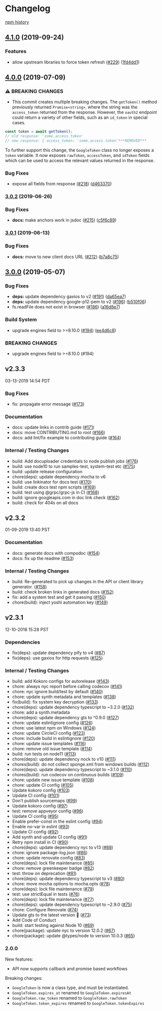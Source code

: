 # Changelog

[npm history][1]

[1]: https://www.npmjs.com/package/gtoken?activeTab=versions

## [4.1.0](https://www.github.com/googleapis/node-gtoken/compare/v4.0.0...v4.1.0) (2019-09-24)


### Features

* allow upstream libraries to force token refresh ([#229](https://www.github.com/googleapis/node-gtoken/issues/229)) ([1fd4dd1](https://www.github.com/googleapis/node-gtoken/commit/1fd4dd1))

## [4.0.0](https://www.github.com/googleapis/node-gtoken/compare/v3.0.2...v4.0.0) (2019-07-09)


### ⚠ BREAKING CHANGES

* This commit creates multiple breaking changes. The `getToken()`
method previously returned `Promise<string>`, where the string was the
`access_token` returned from the response.  However, the `oauth2` endpoint could
return a variety of other fields, such as an `id_token` in special cases.

```js
const token = await getToken();
// old response: 'some.access.token'
// new response: { access_token: 'some.access.token'***REMOVED***
```

To further support this change, the `GoogleToken` class no longer exposes
a `token` variable.  It now exposes `rawToken`, `accessToken`, and `idToken`
fields which can be used to access the relevant values returned in the
response.

### Bug Fixes

* expose all fields from response ([#218](https://www.github.com/googleapis/node-gtoken/issues/218)) ([d463370](https://www.github.com/googleapis/node-gtoken/commit/d463370))

### [3.0.2](https://www.github.com/googleapis/node-gtoken/compare/v3.0.1...v3.0.2) (2019-06-26)


### Bug Fixes

* **docs:** make anchors work in jsdoc ([#215](https://www.github.com/googleapis/node-gtoken/issues/215)) ([c5f6c89](https://www.github.com/googleapis/node-gtoken/commit/c5f6c89))

### [3.0.1](https://www.github.com/googleapis/node-gtoken/compare/v3.0.0...v3.0.1) (2019-06-13)


### Bug Fixes

* **docs:** move to new client docs URL ([#212](https://www.github.com/googleapis/node-gtoken/issues/212)) ([b7a8c75](https://www.github.com/googleapis/node-gtoken/commit/b7a8c75))

## [3.0.0](https://www.github.com/googleapis/node-gtoken/compare/v2.3.3...v3.0.0) (2019-05-07)


### Bug Fixes

* **deps:** update dependency gaxios to v2 ([#191](https://www.github.com/googleapis/node-gtoken/issues/191)) ([da65ea7](https://www.github.com/googleapis/node-gtoken/commit/da65ea7))
* **deps:** update dependency google-p12-pem to v2 ([#196](https://www.github.com/googleapis/node-gtoken/issues/196)) ([b510f06](https://www.github.com/googleapis/node-gtoken/commit/b510f06))
* fs.readFile does not exist in browser ([#186](https://www.github.com/googleapis/node-gtoken/issues/186)) ([a16d8e7](https://www.github.com/googleapis/node-gtoken/commit/a16d8e7))


### Build System

* upgrade engines field to >=8.10.0 ([#194](https://www.github.com/googleapis/node-gtoken/issues/194)) ([ee4d6c8](https://www.github.com/googleapis/node-gtoken/commit/ee4d6c8))


### BREAKING CHANGES

* upgrade engines field to >=8.10.0 (#194)

## v2.3.3

03-13-2019 14:54 PDT

### Bug Fixes
- fix: propagate error message ([#173](https://github.com/google/node-gtoken/pull/173))

### Documentation
- docs: update links in contrib guide ([#171](https://github.com/google/node-gtoken/pull/171))
- docs: move CONTRIBUTING.md to root ([#166](https://github.com/google/node-gtoken/pull/166))
- docs: add lint/fix example to contributing guide ([#164](https://github.com/google/node-gtoken/pull/164))

### Internal / Testing Changes
- build: Add docuploader credentials to node publish jobs ([#176](https://github.com/google/node-gtoken/pull/176))
- build: use node10 to run samples-test, system-test etc ([#175](https://github.com/google/node-gtoken/pull/175))
- build: update release configuration
- chore(deps): update dependency mocha to v6
- build: use linkinator for docs test ([#170](https://github.com/google/node-gtoken/pull/170))
- build: create docs test npm scripts ([#169](https://github.com/google/node-gtoken/pull/169))
- build: test using @grpc/grpc-js in CI ([#168](https://github.com/google/node-gtoken/pull/168))
- build: ignore googleapis.com in doc link check ([#162](https://github.com/google/node-gtoken/pull/162))
- build: check for 404s on all docs

## v2.3.2

01-09-2019 13:40 PST

### Documentation
- docs: generate docs with compodoc ([#154](https://github.com/googleapis/node-gtoken/pull/154))
- docs: fix up the readme ([#153](https://github.com/googleapis/node-gtoken/pull/153))

### Internal / Testing Changes
- build: Re-generated  to pick up changes in the API or client library generator. ([#158](https://github.com/googleapis/node-gtoken/pull/158))
- build: check broken links in generated docs ([#152](https://github.com/googleapis/node-gtoken/pull/152))
- fix: add a system test and get it passing ([#150](https://github.com/googleapis/node-gtoken/pull/150))
- chore(build): inject yoshi automation key ([#149](https://github.com/googleapis/node-gtoken/pull/149))

## v2.3.1

12-10-2018 15:28 PST

### Dependencies
- fix(deps): update dependency pify to v4 ([#87](https://github.com/google/node-gtoken/pull/87))
- fix(deps): use gaxios for http requests ([#125](https://github.com/google/node-gtoken/pull/125))

### Internal / Testing Changes
- build: add Kokoro configs for autorelease ([#143](https://github.com/google/node-gtoken/pull/143))
- chore: always nyc report before calling codecov ([#141](https://github.com/google/node-gtoken/pull/141))
- chore: nyc ignore build/test by default ([#140](https://github.com/google/node-gtoken/pull/140))
- chore: update synth metadata and templates ([#138](https://github.com/google/node-gtoken/pull/138))
- fix(build): fix system key decryption ([#133](https://github.com/google/node-gtoken/pull/133))
- chore(deps): update dependency typescript to ~3.2.0 ([#132](https://github.com/google/node-gtoken/pull/132))
- chore: add a synth.metadata
- chore(deps): update dependency gts to ^0.9.0 ([#127](https://github.com/google/node-gtoken/pull/127))
- chore: update eslintignore config ([#126](https://github.com/google/node-gtoken/pull/126))
- chore: use latest npm on Windows ([#124](https://github.com/google/node-gtoken/pull/124))
- chore: update CircleCI config ([#123](https://github.com/google/node-gtoken/pull/123))
- chore: include build in eslintignore ([#120](https://github.com/google/node-gtoken/pull/120))
- chore: update issue templates ([#116](https://github.com/google/node-gtoken/pull/116))
- chore: remove old issue template ([#114](https://github.com/google/node-gtoken/pull/114))
- build: run tests on node11 ([#113](https://github.com/google/node-gtoken/pull/113))
- chore(deps): update dependency nock to v10 ([#111](https://github.com/google/node-gtoken/pull/111))
- chores(build): do not collect sponge.xml from windows builds ([#112](https://github.com/google/node-gtoken/pull/112))
- chore(deps): update dependency typescript to ~3.1.0 ([#110](https://github.com/google/node-gtoken/pull/110))
- chores(build): run codecov on continuous builds ([#109](https://github.com/google/node-gtoken/pull/109))
- chore: update new issue template ([#108](https://github.com/google/node-gtoken/pull/108))
- chore: update CI config ([#105](https://github.com/google/node-gtoken/pull/105))
- Update kokoro config ([#103](https://github.com/google/node-gtoken/pull/103))
- Update CI config ([#101](https://github.com/google/node-gtoken/pull/101))
- Don't publish sourcemaps ([#99](https://github.com/google/node-gtoken/pull/99))
- Update kokoro config ([#97](https://github.com/google/node-gtoken/pull/97))
- test: remove appveyor config ([#96](https://github.com/google/node-gtoken/pull/96))
- Update CI config ([#95](https://github.com/google/node-gtoken/pull/95))
- Enable prefer-const in the eslint config ([#94](https://github.com/google/node-gtoken/pull/94))
- Enable no-var in eslint ([#93](https://github.com/google/node-gtoken/pull/93))
- Update CI config ([#92](https://github.com/google/node-gtoken/pull/92))
- Add synth and update CI config ([#91](https://github.com/google/node-gtoken/pull/91))
- Retry npm install in CI ([#90](https://github.com/google/node-gtoken/pull/90))
- chore(deps): update dependency nyc to v13 ([#88](https://github.com/google/node-gtoken/pull/88))
- chore: ignore package-log.json ([#86](https://github.com/google/node-gtoken/pull/86))
- chore: update renovate config ([#83](https://github.com/google/node-gtoken/pull/83))
- chore(deps): lock file maintenance ([#85](https://github.com/google/node-gtoken/pull/85))
- chore: remove greenkeeper badge ([#82](https://github.com/google/node-gtoken/pull/82))
- test: throw on deprecation ([#81](https://github.com/google/node-gtoken/pull/81))
- chore(deps): update dependency typescript to v3 ([#80](https://github.com/google/node-gtoken/pull/80))
- chore: move mocha options to mocha.opts ([#78](https://github.com/google/node-gtoken/pull/78))
- chore(deps): lock file maintenance ([#79](https://github.com/google/node-gtoken/pull/79))
- test: use strictEqual in tests ([#76](https://github.com/google/node-gtoken/pull/76))
- chore(deps): lock file maintenance ([#77](https://github.com/google/node-gtoken/pull/77))
- chore(deps): update dependency typescript to ~2.9.0 ([#75](https://github.com/google/node-gtoken/pull/75))
- chore: Configure Renovate ([#74](https://github.com/google/node-gtoken/pull/74))
- Update gts to the latest version 🚀 ([#73](https://github.com/google/node-gtoken/pull/73))
- Add Code of Conduct
- build: start testing against Node 10 ([#69](https://github.com/google/node-gtoken/pull/69))
- chore(package): update nyc to version 12.0.2 ([#67](https://github.com/google/node-gtoken/pull/67))
- chore(package): update @types/node to version 10.0.3 ([#65](https://github.com/google/node-gtoken/pull/65))

### 2.0.0
New features:
- API now supports callback and promise based workflows

Breaking changes:
- `GoogleToken` is now a class type, and must be instantiated.
- `GoogleToken.expires_at` renamed to `GoogleToken.expiresAt`
- `GoogleToken.raw_token` renamed to `GoogleToken.rawToken`
- `GoogleToken.token_expires` renamed to `GoogleToken.tokenExpires`
